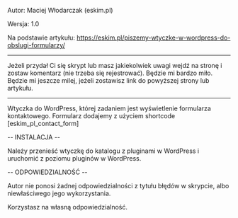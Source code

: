 Autor: Maciej Włodarczak (eskim.pl)

Wersja: 1.0

Na podstawie artykułu: https://eskim.pl/piszemy-wtyczke-w-wordpress-do-obslugi-formularzy/

***
Jeżeli przydał Ci się skrypt lub masz jakiekolwiek uwagi wejdź na stronę i zostaw komentarz (nie trzeba się rejestrować). Będzie mi bardzo miło.
Będzie mi jeszcze milej, jeżeli zostawisz link do powyższej strony lub artykułu.
***

Wtyczka do WordPress, której zadaniem jest wyświetlenie formularza kontaktowego. Formularz dodajemy z użyciem shortcode [eskim_pl_contact_form]


-- INSTALACJA --

Należy przenieść wtyczkę do katalogu z pluginami w WordPress i uruchomić z poziomu pluginów w WordPress.


-- ODPOWIEDZIALNOŚĆ --

Autor nie ponosi żadnej odpowiedzialności z tytułu błędów w skrypcie, albo niewłaściwego jego wykorzystania.

Korzystasz na własną odpowiedzialność.

